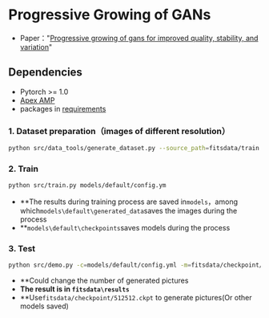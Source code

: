 # Progressive Growing of GANs

- Paper："[Progressive growing of gans for improved quality, stability, and variation](https://arxiv.org/abs/1710.10196)" 



## Dependencies

- Pytorch >= 1.0 
- [Apex AMP](https://github.com/NVIDIA/apex.git)
- packages in [requirements](requirements.txt)




### 1. Dataset preparation（images of different resolution）
```bash
python src/data_tools/generate_dataset.py --source_path=fitsdata/train --target_path=fitsdata/cache/train
```

### 2. Train 

```bash
python src/train.py models/default/config.ym
```
- **The results during training process are saved in`models`，among which`models\default\generated_data`saves the images during the process
- **`models\default\checkpoints`saves models during the process

### 3. Test

```bash
python src/demo.py -c=models/default/config.yml -m=fitsdata/checkpoint/256x256.ckpt -n=32
```
- **Could change the number of generated pictures
- **The result is in `fitsdata\results`**
- **Use`fitsdata/checkpoint/512512.ckpt` to generate pictures(Or other models saved)